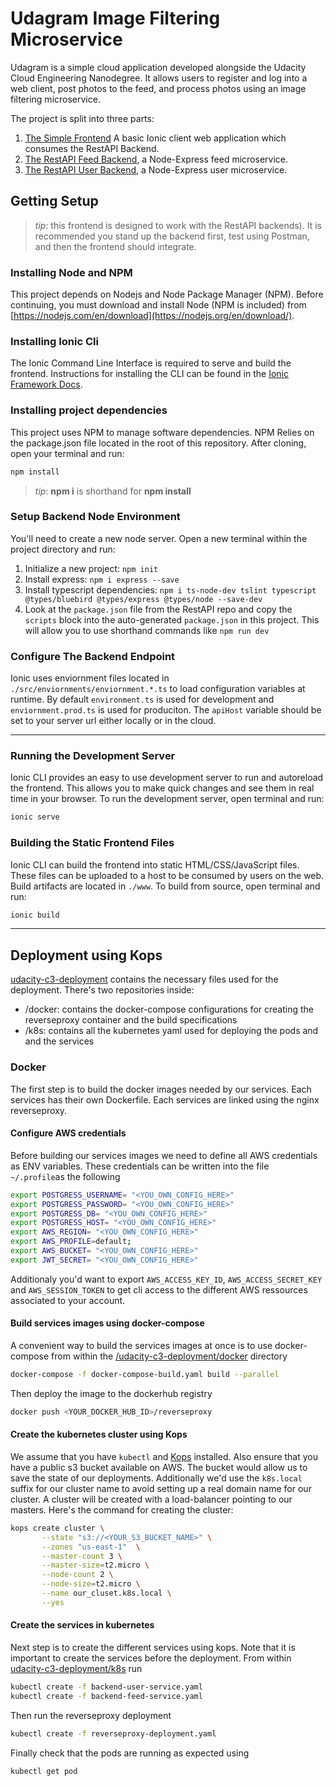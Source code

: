 # Udagram Image Filtering Microservice

Udagram is a simple cloud application developed alongside the Udacity Cloud Engineering Nanodegree. It allows users to register and log into a web client, post photos to the feed, and process photos using an image filtering microservice.

The project is split into three parts:
1. [The Simple Frontend](/udacity-c3-frontend)
A basic Ionic client web application which consumes the RestAPI Backend. 
2. [The RestAPI Feed Backend](/udacity-c3-restapi-feed), a Node-Express feed microservice.
3. [The RestAPI User Backend](/udacity-c3-restapi-user), a Node-Express user microservice.

## Getting Setup

> _tip_: this frontend is designed to work with the RestAPI backends). It is recommended you stand up the backend first, test using Postman, and then the frontend should integrate.

### Installing Node and NPM
This project depends on Nodejs and Node Package Manager (NPM). Before continuing, you must download and install Node (NPM is included) from [https://nodejs.com/en/download](https://nodejs.org/en/download/).

### Installing Ionic Cli
The Ionic Command Line Interface is required to serve and build the frontend. Instructions for installing the CLI can be found in the [Ionic Framework Docs](https://ionicframework.com/docs/installation/cli).

### Installing project dependencies

This project uses NPM to manage software dependencies. NPM Relies on the package.json file located in the root of this repository. After cloning, open your terminal and run:
```bash
npm install
```
>_tip_: **npm i** is shorthand for **npm install**

### Setup Backend Node Environment
You'll need to create a new node server. Open a new terminal within the project directory and run:
1. Initialize a new project: `npm init`
2. Install express: `npm i express --save`
3. Install typescript dependencies: `npm i ts-node-dev tslint typescript  @types/bluebird @types/express @types/node --save-dev`
4. Look at the `package.json` file from the RestAPI repo and copy the `scripts` block into the auto-generated `package.json` in this project. This will allow you to use shorthand commands like `npm run dev`


### Configure The Backend Endpoint
Ionic uses enviornment files located in `./src/enviornments/enviornment.*.ts` to load configuration variables at runtime. By default `environment.ts` is used for development and `enviornment.prod.ts` is used for produciton. The `apiHost` variable should be set to your server url either locally or in the cloud.

***
### Running the Development Server
Ionic CLI provides an easy to use development server to run and autoreload the frontend. This allows you to make quick changes and see them in real time in your browser. To run the development server, open terminal and run:

```bash
ionic serve
```

### Building the Static Frontend Files
Ionic CLI can build the frontend into static HTML/CSS/JavaScript files. These files can be uploaded to a host to be consumed by users on the web. Build artifacts are located in `./www`. To build from source, open terminal and run:
```bash
ionic build
```
***

## Deployment using Kops
[udacity-c3-deployment](/udacity-c3-deployment) contains the necessary files used for the deployment. There's two repositories inside: 
* /docker: contains the docker-compose configurations for creating the reverseproxy container and the build specifications
* /k8s: contains all the kubernetes yaml used for deploying the pods and and the services

### Docker
The first step is to build the docker images needed by our services. Each services has their own Dockerfile. Each services are linked using the nginx reverseproxy. 

#### Configure AWS credentials
Before building our services images we need to define all AWS credentials as ENV variables. These credentials can be written into the file `~/.profile`as the following
```bash
export POSTGRESS_USERNAME= "<YOU_OWN_CONFIG_HERE>"
export POSTGRESS_PASSWORD= "<YOU_OWN_CONFIG_HERE>"
export POSTGRESS_DB= "<YOU_OWN_CONFIG_HERE>"
export POSTGRESS_HOST= "<YOU_OWN_CONFIG_HERE>"
export AWS_REGION= "<YOU_OWN_CONFIG_HERE>"
export AWS_PROFILE=default;
export AWS_BUCKET= "<YOU_OWN_CONFIG_HERE>"
export JWT_SECRET= "<YOU_OWN_CONFIG_HERE>"
```
Additionaly you'd want to export `AWS_ACCESS_KEY_ID`, `AWS_ACCESS_SECRET_KEY` and `AWS_SESSION_TOKEN` to get cli access to the different AWS ressources associated to your account.

#### Build services images using docker-compose
A convenient way to build the services images at once is to use docker-compose from within the [/udacity-c3-deployment/docker](/udacity-c3-deployment/docker) directory
```bash
docker-compose -f docker-compose-build.yaml build --parallel
```
Then deploy the image to the dockerhub registry
```bash
docker push <YOUR_DOCKER_HUB_ID>/reverseproxy
```

#### Create the kubernetes cluster using Kops
We assume that you have `kubectl` and [Kops](https://github.com/kubernetes/kops) installed. Also ensure that you have a public s3 bucket available on AWS. The bucket would allow us to save the state of our deployments. Additionally we'd use the `k8s.local` suffix for our cluster name to avoid setting up a real domain name for our cluster. A cluster will be created with a load-balancer pointing to our masters. Here's the command for creating the cluster:
```bash
kops create cluster \
       --state "s3://<YOUR_S3_BUCKET_NAME>" \
       --zones "us-east-1"  \
       --master-count 3 \
       --master-size=t2.micro \
       --node-count 2 \
       --node-size=t2.micro \
       --name our_cluset.k8s.local \
       --yes
```

#### Create the services in kubernetes
Next step is to create the different services using kops. 
Note that it is important to create the services before the deployment. From within [udacity-c3-deployment/k8s](/udacity-c3-deployment/k8s) run
```bash
kubectl create -f backend-user-service.yaml
kubectl create -f backend-feed-service.yaml
```
Then run the reverseproxy deployment
```bash
kubectl create -f reverseproxy-deployment.yaml
```
Finally check that the pods are running as expected using
```bash
kubectl get pod
```




